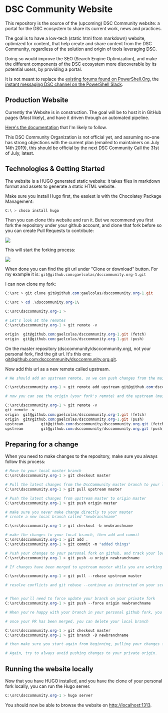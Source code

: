 # DSC Community Website

This repository is the source of the (upcoming) DSC Community website: a portal for the DSC ecosystem to share its current work, news and practices.

The goal is to have a low-tech (static html from markdown) website, optimized for content, that help create and share content from the DSC Community, regardless of the solution and origin of tools leveraging DSC.

Doing so would improve the SEO (Search Engine Optimization), and make the different components of the DSC ecosystem more discoverable by its potential users, by providing a portal.

It is not meant to replace the [existing forums found on PowerShell.Org](https://powershell.org/forums/forum/dsc-desired-state-configuration/), the [instant messaging DSC channel on the PowerShell Slack](http://powershell.slack.com).

## Production Website

Currently the Website is in construction. The goal will be to host it in GitHub pages (Most likely), and have it driven through an automated pipeline.

[Here's the documentation](https://gohugo.io/hosting-and-deployment/hosting-on-github/) that I'm likely to follow.

This DSC Community Organization is not official yet, and assuming no-one has strong objections with the current plan (emailed to maintainers on July 14th 2019), this should be official by the next DSC Community Call the 31st of July, latest.

## Technologies & Getting Started

The website is a HUGO generated static website: it takes files in markdown format and assets to generate a static HTML website.

Make sure you install Hugo first, the easiest is with the Chocolatey Package Management:

```PowerShell
C:\ > choco install hugo

```

Then you can clone this website and run it. But we recommend you first fork the repository under your github account, and clone that fork before so you can create Pull Requests to contribute:

<img src="./static/images/fork-dscommunity-website.png" />

This will start the forking process:

<img src="./static/images/forking-dsccommunity-website.jpg" />

When done you can find the git url under "Clone or download" button. For my example it is: `git@github.com:gaelcolas/dsccommunity.org-1.git`

I can now clone my fork:

```PowerShell
C:\src > git clone git@github.com:gaelcolas/dsccommunity.org-1.git

C:\src > cd .\dsccommunity.org-1\

C:\src\dsccommunity.org-1 >

# Let's look at the remotes
C:\src\dsccommunity.org-1 > git remote -v

origin  git@github.com:gaelcolas/dsccommunity.org-1.git (fetch)
origin  git@github.com:gaelcolas/dsccommunity.org-1.git (push)
```

On the master repository (dsccommunity/dsccommunity.org), not your personal fork, find the git url. It's this one: [git@github.com:dsccommunity/dsccommunity.org.git](git@github.com:dsccommunity/dsccommunity.org.git).

Now add this url as a new remote called upstream.

```PowerShell
# We should add an upstream remote, so we can push changes from the main repostory:

C:\src\dsccommunity.org-1 > git remote add upstream git@github.com:dsccommunity/dsccommunity.org.git

# now you can see the origin (your fork's remote) and the upstream (main repository's remote) configured

C:\src\dsccommunity.org-1 > git remote -v
git remote -v
origin  git@github.com:gaelcolas/dsccommunity.org-1.git (fetch)
origin  git@github.com:gaelcolas/dsccommunity.org-1.git (push)
upstream        git@github.com:dsccommunity/dsccommunity.org.git (fetch)
upstream        git@github.com:dsccommunity/dsccommunity.org.git (push)
```

## Preparing for a change

When you need to make changes to the repository, make sure you always follow this process:

```PowerShell
# Move to your local master branch
C:\src\dsccommunity.org-1 > git checkout master

# Pull the latest changes from the DscCommunity master branch to your local master
C:\src\dsccommunity.org-1 > git pull upstream master

# Push the latest changes from upstream master to origin master
C:\src\dsccommunity.org-1 > git push origin master

# make sure you never make change directly to your master
# create a new local branch called "newbranchname"

C:\src\dsccommunity.org-1 > git checkout -b newbranchname

# make the changes to your local branch, then add and commit
C:\src\dsccommunity.org-1 > git add .
C:\src\dsccommunity.org-1 > git commit -m "added things"

# Push your changes to your personal fork on github, and track your local/newbranchname with origin/newbranchname
C:\src\dsccommunity.org-1 > git push -u origin newbranchname

# If changes have been merged to upstream master while you are working on your origin newbranchname, you should rebase your work asap to resolve conflicts early

C:\src\dsccommunity.org-1 > git pull --rebase upstream master

# resolve conflicts and git rebase --continue as instructed on your screen


# Then you'll need to force update your branch on your private fork
C:\src\dsccommunity.org-1 > git push --force origin newbranchname

# When you're happy with your branch in your personal github fork, you can submit a pull request through the GitHub GUI.

# once your PR has been merged, you can delete your local branch

C:\src\dsccommunity.org-1 > git checkout master
C:\src\dsccommunity.org-1 > git branch -D newbranchname

# then make sure you start again from beginning, pulling your changes from Upstream Master to your local master, before pushing to your origin master (your private fork)

# Again, try to always avoid pushing changes to your private origin.

```

## Running the website locally

Now that you have HUGO installed, and you have the clone of your personal fork locally, you can run the Hugo server.

```PowerShell
C:\src\dsccommunity.org-1 > hugo server
```

You should now be able to browse the website on [http://localhost:1313](http://localhost:1313).
